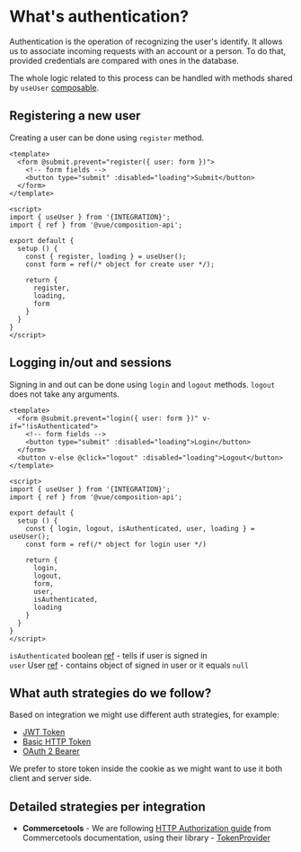 # What's authentication?
Authentication is the operation of recognizing the user's identify. It allows us to associate incoming requests with an account or a person. To do that, provided credentials are compared with ones in the database.

The whole logic related to this process can be handled with methods shared by `useUser` [composable](https://v3.vuejs.org/guide/composition-api-introduction.html#basics-of-composition-api).

## Registering a new user
Creating a user can be done using `register` method.  
```vue
<template>
  <form @submit.prevent="register({ user: form })">
    <!-- form fields -->
    <button type="submit" :disabled="loading">Submit</button>
  </form>
</template>

<script>
import { useUser } from '{INTEGRATION}';
import { ref } from '@vue/composition-api';

export default {
  setup () {
    const { register, loading } = useUser();
    const form = ref(/* object for create user */);

    return {
      register,
      loading,
      form
    }
  }
}
</script>
```

## Logging in/out and sessions
Signing in and out can be done using `login` and `logout` methods. `logout` does not take any arguments.
```vue
<template>
  <form @submit.prevent="login({ user: form })" v-if="!isAuthenticated">
    <!-- form fields -->
    <button type="submit" :disabled="loading">Login</button>
  </form>
  <button v-else @click="logout" :disabled="loading">Logout</button>
</template>

<script>
import { useUser } from '{INTEGRATION}';
import { ref } from '@vue/composition-api';

export default {
  setup () {
    const { login, logout, isAuthenticated, user, loading } = useUser();
    const form = ref(/* object for login user */)

    return {
      login,
      logout,
      form,
      user,
      isAuthenticated,
      loading
    }
  }
}
</script>
```  
`isAuthenticated` boolean [ref](https://v3.vuejs.org/api/refs-api.html#ref) - tells if user is signed in   
`user` User [ref](https://v3.vuejs.org/api/refs-api.html#ref) - contains object of signed in user or it equals `null`   

## What auth strategies do we follow?
Based on integration we might use different auth strategies, for example:
- [JWT Token](https://jwt.io/introduction)
- [Basic HTTP Token](https://developer.mozilla.org/en-US/docs/Web/HTTP/Authentication)
- [OAuth 2 Bearer](https://oauth.net/2/bearer-tokens/)

We prefer to store token inside the cookie as we might want to use it both client and server side.

## Detailed strategies per integration
- **Commercetools** - We are following [HTTP Authorization guide](https://docs.commercetools.com/api/authorization) from Commercetools documentation, using their library - [TokenProvider](https://commercetools.github.io/nodejs/sdk/api/sdkAuth.html)

